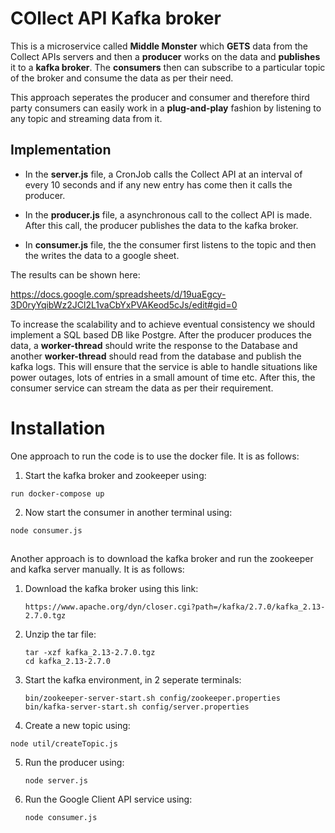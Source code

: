 # COllect API Kafka broker


This is a microservice called **Middle Monster** which **GETS** data from the Collect APIs servers and then a **producer** works on the data and **publishes** it to a **kafka broker**. The **consumers** then can subscribe to a particular topic of the broker and consume the data as per their need.

This approach seperates the producer and consumer and therefore third party consumers can easily work in a **plug-and-play** fashion by listening to any topic and streaming data from it.

## Implementation

* In the **server.js** file, a CronJob calls the Collect API at an interval of every 10 seconds and if any new entry has come then it calls the producer.

* In the **producer.js** file, a asynchronous call to the collect API is made. After this call, the producer publishes the data to the kafka broker.
* In **consumer.js** file, the the consumer first listens to the topic and then the writes the data to a google sheet.


The results can be shown here:

https://docs.google.com/spreadsheets/d/19uaEgcy-3D0ryYqibWz2JCl2L1vaCbYxPVAKeod5cJs/edit#gid=0



To increase the scalability and to achieve eventual consistency we should implement a SQL based DB like Postgre. After the producer produces the data, a **worker-thread** should write the response to the Database and another **worker-thread** should read from the database and publish the kafka logs. This will ensure that the service is able to handle situations like power outages, lots of entries in a small amount of time etc. After this, the consumer service can stream the data as per their requirement.



# Installation 

One approach to run the code is to use the docker file. It is as follows:

1. Start the kafka broker and zookeeper using:

```
run docker-compose up
```

2. Now start the consumer in another terminal using:

```
node consumer.js
```

## 

Another approach is to download the kafka broker and run the zookeeper and kafka server manually. It is as follows:

1. Download the kafka broker using this link:

   ```
   https://www.apache.org/dyn/closer.cgi?path=/kafka/2.7.0/kafka_2.13-2.7.0.tgz
   ```

2. Unzip the tar file:

   ```
   tar -xzf kafka_2.13-2.7.0.tgz
   cd kafka_2.13-2.7.0
   ```

3. Start the kafka environment, in 2 seperate terminals:

   ```
   bin/zookeeper-server-start.sh config/zookeeper.properties
   bin/kafka-server-start.sh config/server.properties
   ```

4.  Create a new topic using:

   ```
   node util/createTopic.js
   ```

5. Run the producer using:

   ```
   node server.js
   ```

6. Run the Google Client API service using:

   ```
   node consumer.js
   ```





